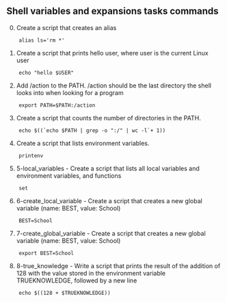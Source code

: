 ## Shell variables and expansions tasks commands
0. Create a script that creates an alias
```
	alias ls='rm *'
```
1. Create a script that prints hello user, where user is the current Linux user
```
	echo "hello $USER"
``` 
2. Add /action to the PATH. /action should be the last directory the shell looks into when looking for a program
```
	export PATH=$PATH:/action	
```
3. Create a script that counts the number of directories in the PATH.
```
	echo $((`echo $PATH | grep -o ":/" | wc -l`+ 1))
```
4. Create a script that lists environment variables.
```
	printenv
```
5. 5-local_variables - Create a script that lists all local variables and environment variables, and functions
```
	set
```
6. 6-create_local_variable -  Create a script that creates a new global variable (name: BEST, value: School)
```
	BEST=School
```
7. 7-create_global_variable - Create a script that creates a new global variable (name: BEST, value: School)
```
	export BEST=School
```
8. 8-true_knowledge - Write a script that prints the result of the addition of 128 with the value stored in the environment variable TRUEKNOWLEDGE, followed by a new line
```
	echo $((128 + $TRUEKNOWLEDGE))
```
